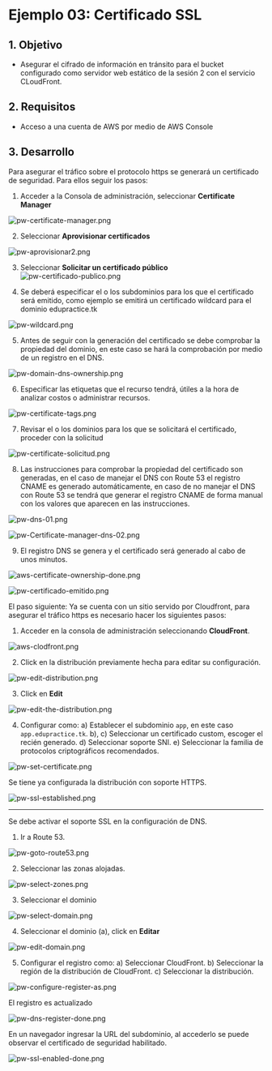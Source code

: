 # Ejemplo 03: Certificado SSL

## 1. Objetivo 
- Asegurar el cifrado de información en tránsito para el bucket configurado como servidor web estático de la sesión 2 con el servicio CLoudFront.

## 2. Requisitos 
- Acceso a una cuenta de AWS por medio de AWS Console

## 3. Desarrollo 

Para asegurar el tráfico sobre el protocolo https se generará un certificado de seguridad. Para ellos seguir los pasos:

1. Acceder a la Consola de administración, seleccionar **Certificate Manager**

![pw-certificate-manager.png](img/pw-certificate-manager.png)

2. Seleccionar **Aprovisionar certificados**

![pw-aprovisionar2.png](img/pw-aprovisionar2.png)

3. Seleccionar **Solicitar un certificado público**
![pw-certificado-publico.png](img/pw-certificado-publico.png)

4. Se deberá especificar el o los subdominios para los que el certificado será emitido, como ejemplo se emitirá un certificado wildcard para el dominio edupractice.tk

![pw-wildcard.png](img/pw-wildcard.png)

5. Antes de seguir con la generación del certificado se debe comprobar la propiedad del dominio, en este caso se hará la comprobación por medio de un registro en el DNS.

![pw-domain-dns-ownership.png](img/pw-domain-dns-ownership.png)

6. Especificar las etiquetas que el recurso tendrá, útiles a la hora de analizar costos o administrar recursos.

![pw-certificate-tags.png](img/pw-certificate-tags.png)

7. Revisar el o los dominios para los que se solicitará el certificado, proceder con la solicitud

![pw-certificate-solicitud.png](img/pw-certificate-solicitud.png)

8. Las instrucciones para comprobar la propiedad del certificado son generadas, en el caso de manejar el DNS con Route 53 el registro CNAME es generado automáticamente, en caso de no manejar el DNS con Route 53 se tendrá que generar el registro CNAME de forma manual con los valores que aparecen en las instrucciones.

![pw-dns-01.png](img//pw-dns-01.png)

![pw-Certificate-manager-dns-02.png](img/pw-Certificate-manager-dns-02.png)

9. El registro DNS se genera y el certificado será generado al cabo de unos minutos.

![aws-certificate-ownership-done.png](img/aws-certificate-ownership-done.png)

![pw-certificado-emitido.png](img/pw-certificado-emitido.png)

El paso siguiente: Ya se cuenta con un sitio servido por Cloudfront, para asegurar el tráfico https es necesario hacer los siguientes pasos:

1. Acceder en la consola de administración seleccionando **CloudFront**.

![aws-clodfront.png](img/aws-clodfront.png)

2. Click en la distribución previamente hecha para editar su configuración.

![pw-edit-distribution.png](img/pw-edit-distribution.png)

3. Click en **Edit**

![pw-edit-the-distribution.png](img/pw-edit-the-distribution.png)

4. Configurar como:
a) Establecer el subdominio `app`, en este caso `app.edupractice.tk`.
b), c) Seleccionar un certificado custom, escoger el recién generado.
d) Seleccionar soporte SNI.
e) Seleccionar la familia de protocolos criptográficos recomendados.

![pw-set-certificate.png](img/pw-set-certificate.png)

Se tiene ya configurada la distribución con soporte HTTPS.

![pw-ssl-established.png](img/pw-ssl-established.png)

----------------

Se debe activar el soporte SSL en la configuración de DNS.

1. Ir a Route 53.

![pw-goto-route53.png](img/pw-goto-route53.png)

2. Seleccionar las zonas alojadas.

![pw-select-zones.png](img/pw-select-zones.png)

3. Seleccionar el dominio

![pw-select-domain.png](img/pw-select-domain.png)

4. Seleccionar el dominio (a), click en **Editar**

![pw-edit-domain.png](img/pw-edit-domain.png)

5. Configurar el registro como:
a) Seleccionar CloudFront.
b) Seleccionar la región de la distribución de CloudFront.
c) Seleccionar la distribución.

![pw-configure-register-as.png](img/pw-configure-register-as.png)

El registro es actualizado

![pw-dns-register-done.png](img/pw-dns-register-done.png)

En un navegador ingresar la URL del subdominio, al accederlo se puede observar el certificado de seguridad habilitado.

![pw-ssl-enabled-done.png](img/pw-ssl-enabled-done.png)
